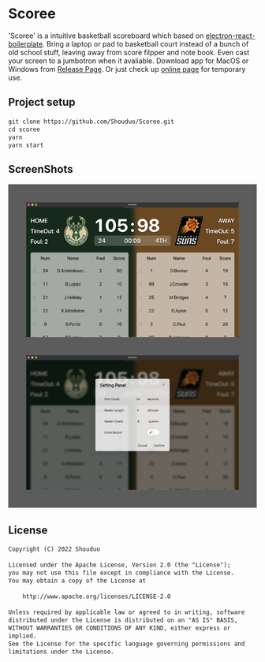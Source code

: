 # Scoree
'Scoree' is a intuitive basketball scoreboard which based on [electron-react-boilerplate](https://github.com/electron-react-boilerplate/electron-react-boilerplate).
Bring a laptop or pad to basketball court instead of a bunch of old school stuff, leaving away from score filpper and note book. Even cast your screen to a jumbotron when it avaliable.
Download app for MacOS or Windows from [Release Page](https://github.com/Shouduo/Scoree/releases).
Or just check up [online page](https://shouduo.github.io/Scoree/) for temporary use.
## Project setup
```
git clone https://github.com/Shouduo/Scoree.git
cd scoree
yarn
yarn start
```

## ScreenShots

![img](/screenshot/screenshot_1.png)

## License
```
Copyright (C) 2022 Shouduo

Licensed under the Apache License, Version 2.0 (the "License");
you may not use this file except in compliance with the License.
You may obtain a copy of the License at

    http://www.apache.org/licenses/LICENSE-2.0

Unless required by applicable law or agreed to in writing, software
distributed under the License is distributed on an "AS IS" BASIS,
WITHOUT WARRANTIES OR CONDITIONS OF ANY KIND, either express or implied.
See the License for the specific language governing permissions and
limitations under the License.
```
